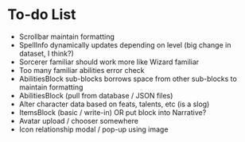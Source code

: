# To-do List

- Scrollbar maintain formatting
- SpellInfo dynamically updates depending on level (big change in dataset, I think?)
- Sorcerer familiar should work more like Wizard familiar
- Too many familiar abilities error check
- AbilitiesBlock sub-blocks borrows space from other sub-blocks to maintain formatting
- AbilitiesBlock (pull from database / JSON files)
- Alter character data based on feats, talents, etc (is a slog)
- ItemsBlock (basic / write-in) OR put block into Narrative?
- Avatar upload / chooser somewhere
- Icon relationship modal / pop-up using image
